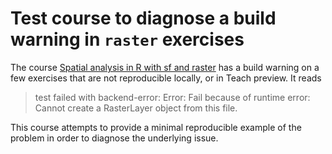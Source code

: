 # Test course to diagnose a build warning in `raster` exercises

The course [Spatial analysis in R with sf and raster](https://github.com//datacamp/courses-geographic-information-systems-in-r) has a build warning on a few exercises that are not reproducible locally, or in Teach preview. It reads

> test failed with backend-error: Error: Fail because of runtime error: Cannot create a RasterLayer object from this file.

This course attempts to provide a minimal reproducible example of the problem in order to diagnose the underlying issue.
